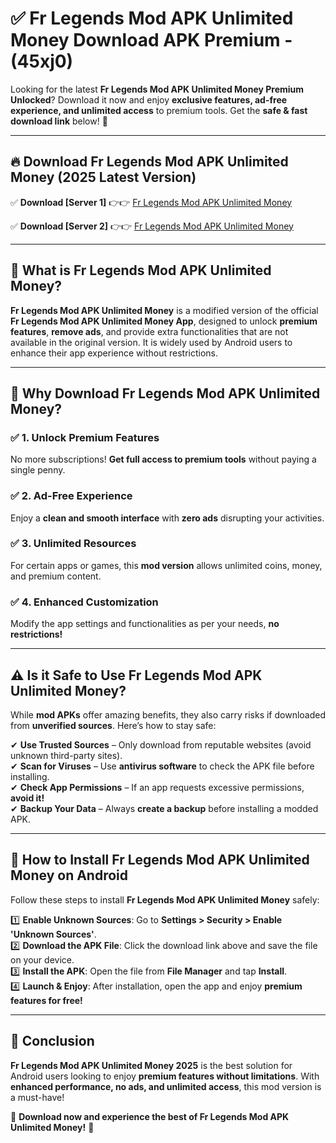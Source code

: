 
# ✅ Fr Legends Mod APK Unlimited Money Download APK Premium -  (45xj0) 

Looking for the latest **Fr Legends Mod APK Unlimited Money Premium Unlocked**? Download it now and enjoy **exclusive features, ad-free experience, and unlimited access** to premium tools. Get the **safe & fast download link** below! 🚀

---

## 🔥 Download Fr Legends Mod APK Unlimited Money (2025 Latest Version)

✅ **Download [Server 1]** 👉👉 [Fr Legends Mod APK Unlimited Money ](https://apkcomod.com?title=Fr_Legends_Mod_APK_Unlimited_Money)  

✅ **Download [Server 2]** 👉👉 [Fr Legends Mod APK Unlimited Money ](https://apkcomod.com?title=Fr_Legends_Mod_APK_Unlimited_Money)  


---

## 📌 What is Fr Legends Mod APK Unlimited Money?

**Fr Legends Mod APK Unlimited Money** is a modified version of the official **Fr Legends Mod APK Unlimited Money App**, designed to unlock **premium features**, **remove ads**, and provide extra functionalities that are not available in the original version. It is widely used by Android users to enhance their app experience without restrictions.

---

## 🌟 Why Download Fr Legends Mod APK Unlimited Money?

### ✅ 1. Unlock Premium Features
No more subscriptions! **Get full access to premium tools** without paying a single penny.

### ✅ 2. Ad-Free Experience
Enjoy a **clean and smooth interface** with **zero ads** disrupting your activities.

### ✅ 3. Unlimited Resources
For certain apps or games, this **mod version** allows unlimited coins, money, and premium content.

### ✅ 4. Enhanced Customization
Modify the app settings and functionalities as per your needs, **no restrictions!**

---

## ⚠️ Is it Safe to Use Fr Legends Mod APK Unlimited Money?

While **mod APKs** offer amazing benefits, they also carry risks if downloaded from **unverified sources**. Here’s how to stay safe:

✔ **Use Trusted Sources** – Only download from reputable websites (avoid unknown third-party sites).  
✔ **Scan for Viruses** – Use **antivirus software** to check the APK file before installing.  
✔ **Check App Permissions** – If an app requests excessive permissions, **avoid it!**  
✔ **Backup Your Data** – Always **create a backup** before installing a modded APK.

---

## 📲 How to Install Fr Legends Mod APK Unlimited Money on Android

Follow these steps to install **Fr Legends Mod APK Unlimited Money** safely:

1️⃣ **Enable Unknown Sources**: Go to **Settings > Security > Enable 'Unknown Sources'**.  
2️⃣ **Download the APK File**: Click the download link above and save the file on your device.  
3️⃣ **Install the APK**: Open the file from **File Manager** and tap **Install**.  
4️⃣ **Launch & Enjoy**: After installation, open the app and enjoy **premium features for free!**

---

## 🚀 Conclusion

**Fr Legends Mod APK Unlimited Money 2025** is the best solution for Android users looking to enjoy **premium features without limitations**. With **enhanced performance, no ads, and unlimited access**, this mod version is a must-have!

🔻 **Download now and experience the best of Fr Legends Mod APK Unlimited Money!** 🔻


